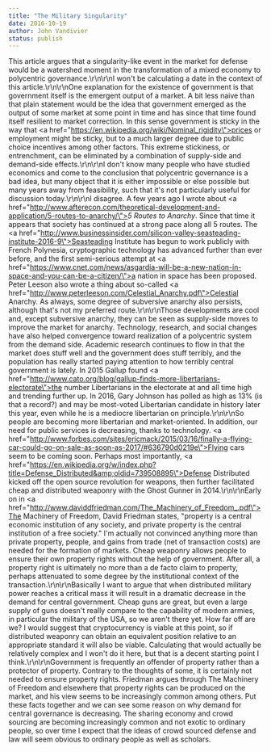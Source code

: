 ```yaml
---
title: "The Military Singularity"
date: 2016-10-19
author: John Vandivier
status: publish
---
```


This article argues that a singularity-like event in the market for defense would be a watershed moment in the transformation of a mixed economy to polycentric governance.\r\n\r\nI won't be calculating a date in the context of this article.\r\n\r\nOne explanation for the existence of government is that government itself is the emergent output of a market. A bit less naive than that plain statement would be the idea that government emerged as the output of some market at some point in time and has since that time found itself resilient to market correction. In this sense government is sticky in the way that <a href=\"https://en.wikipedia.org/wiki/Nominal_rigidity\">prices</a> or employment might be sticky, but to a much larger degree due to public choice incentives among other factors. This extreme stickiness, or entrenchment, can be eliminated by a combination of supply-side and demand-side effects.\r\n\r\nI don't know many people who have studied economics and come to the conclusion that polycentric governance is a bad idea, but many object that it is either impossible or else possible but many years away from feasibility, such that it's not particularly useful for discussion today.\r\n\r\nI disagree. A few years ago I wrote about <a href=\"http://www.afterecon.com/theoretical-development-and-application/5-routes-to-anarchy/\"><em>5 Routes to Anarchy</em></a>. Since that time it appears that society has continued at a strong pace along all 5 routes. The <a href=\"http://www.businessinsider.com/silicon-valley-seasteading-institute-2016-9\">Seasteading Institute has begun to work publicly</a> with French Polynesia, cryptographic technology has advanced further than ever before, and the first semi-serious attempt at <a href=\"https://www.cnet.com/news/asgardia-will-be-a-new-nation-in-space-and-you-can-be-a-citizen/\">a nation in space</a> has been proposed. Peter Leeson also wrote a thing about so-called <a href=\"http://www.peterleeson.com/Celestial_Anarchy.pdf\">Celestial Anarchy</a>. As always, some degree of subversive anarchy also persists, although that's not my preferred route.\r\n\r\nThose developments are cool and, except subversive anarchy, they can be seen as supply-side moves to improve the market for anarchy. Technology, research, and social changes have also helped convergence toward realization of a polycentric system from the demand side. Academic research continues to flow in that the market does stuff well and the government does stuff terribly, and the population has really started paying attention to how terribly central government is lately. In 2015 Gallup found <a href=\"http://www.cato.org/blog/gallup-finds-more-libertarians-electorate\">the number Libertarians in the electorate</a> at and all time high and trending further up. In 2016, Gary Johnson has polled as high as 13% (is that a record?) and may be most-voted Libertarian candidate in history later this year, even while he is a mediocre libertarian on principle.\r\n\r\nSo people are becoming more libertarian and market-oriented. In addition, our need for public services is decreasing, thanks to technology. <a href=\"http://www.forbes.com/sites/ericmack/2015/03/16/finally-a-flying-car-could-go-on-sale-as-soon-as-2017/#636790d0219e\">Flying cars seem to be coming soon</a>. Perhaps most importantly, <a href=\"https://en.wikipedia.org/w/index.php?title=Defense_Distributed&amp;oldid=739508895\">Defense Distributed</a> kicked off the open source revolution for weapons, then further facilitated cheap and distributed weaponry with the Ghost Gunner in 2014.\r\n\r\nEarly on in <a href=\"http://www.daviddfriedman.com/The_Machinery_of_Freedom_.pdf\">The Machinery of Freedom</a>, David Friedman states, \"property is a central economic institution of any society, and private property is the central institution of a free society.\" I'm actually not convinced anything more than private property, people, and gains from trade (net of transaction costs) are needed for the formation of markets. Cheap weaponry allows people to ensure their own property rights without the help of government. After all, a property right is ultimately no more than a de facto claim to property, perhaps attenuated to some degree by the institutional context of the transaction.\r\n\r\nBasically I want to argue that when distributed military power reaches a critical mass it will result in a dramatic decrease in the demand for central government. Cheap guns are great, but even a large supply of guns doesn't really compare to the capability of modern armies, in particular the military of the USA, so we aren't there yet. How far off are we? I would suggest that cryptocurrency is viable at this point, so if distributed weaponry can obtain an equivalent position relative to an appropriate standard it will also be viable. Calculating that would actually be relatively complex and I won't do it here, but that is a decent starting point I think.\r\n\r\nGovernment is frequently an offender of property rather than a protector of property. Contrary to the thoughts of some, it is certainly not needed to ensure property rights. Friedman argues through The Machinery of Freedom and elsewhere that property rights can be produced on the market, and his view seems to be increasingly common among others. Put these facts together and we can see some reason on why demand for central governance is decreasing. The sharing economy and crowd sourcing are becoming increasingly common and not exotic to ordinary people, so over time I expect that the ideas of crowd sourced defense and law will seem obvious to ordinary people as well as scholars.